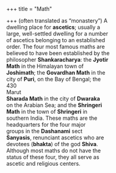 +++
title = "Math"

+++
(often translated as “monastery”) A  
dwelling place for **ascetics**; usually a  
large, well-settled dwelling for a number  
of ascetics belonging to an established  
order. The four most famous maths are  
believed to have been established by the  
philosopher **Shankaracharya**: the **Jyotir**  
**Math** in the Himalayan town of  
**Joshimath**; the **Govardhan Math** in the  
city of **Puri**, on the Bay of Bengal; the  
430  
Marut  
**Sharada Math** in the city of **Dwaraka**  
on the Arabian Sea; and the **Shringeri**  
**Math** in the town of **Shringeri** in  
southern India. These maths are the  
headquarters for the four major  
groups in the **Dashanami** sect  
**Sanyasis**, renunciant ascetics who are  
devotees (**bhakta**) of the god **Shiva**.  
Although most maths do not have the  
status of these four, they all serve as  
ascetic and religious centers.